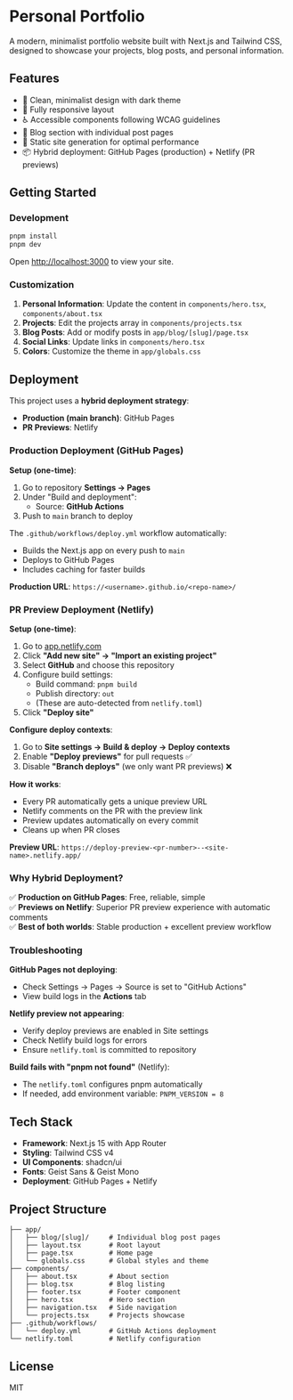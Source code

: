 # Personal Portfolio

A modern, minimalist portfolio website built with Next.js and Tailwind CSS, designed to showcase your projects, blog posts, and personal information.

## Features

- 🎨 Clean, minimalist design with dark theme
- 📱 Fully responsive layout
- ♿ Accessible components following WCAG guidelines
- 📝 Blog section with individual post pages
- 🚀 Static site generation for optimal performance
- 📦 Hybrid deployment: GitHub Pages (production) + Netlify (PR previews)

## Getting Started

### Development

```bash
pnpm install
pnpm dev
```

Open [http://localhost:3000](http://localhost:3000) to view your site.

### Customization

1. **Personal Information**: Update the content in `components/hero.tsx`, `components/about.tsx`
2. **Projects**: Edit the projects array in `components/projects.tsx`
3. **Blog Posts**: Add or modify posts in `app/blog/[slug]/page.tsx`
4. **Social Links**: Update links in `components/hero.tsx`
5. **Colors**: Customize the theme in `app/globals.css`

## Deployment

This project uses a **hybrid deployment strategy**:

- **Production (main branch)**: GitHub Pages
- **PR Previews**: Netlify

### Production Deployment (GitHub Pages)

**Setup (one-time)**:

1. Go to repository **Settings → Pages**
2. Under "Build and deployment":
   - Source: **GitHub Actions**
3. Push to `main` branch to deploy

The `.github/workflows/deploy.yml` workflow automatically:
- Builds the Next.js app on every push to `main`
- Deploys to GitHub Pages
- Includes caching for faster builds

**Production URL**: `https://<username>.github.io/<repo-name>/`

### PR Preview Deployment (Netlify)

**Setup (one-time)**:

1. Go to [app.netlify.com](https://app.netlify.com)
2. Click **"Add new site" → "Import an existing project"**
3. Select **GitHub** and choose this repository
4. Configure build settings:
   - Build command: `pnpm build`
   - Publish directory: `out`
   - (These are auto-detected from `netlify.toml`)
5. Click **"Deploy site"**

**Configure deploy contexts**:
1. Go to **Site settings → Build & deploy → Deploy contexts**
2. Enable **"Deploy previews"** for pull requests ✅
3. Disable **"Branch deploys"** (we only want PR previews) ❌

**How it works**:
- Every PR automatically gets a unique preview URL
- Netlify comments on the PR with the preview link
- Preview updates automatically on every commit
- Cleans up when PR closes

**Preview URL**: `https://deploy-preview-<pr-number>--<site-name>.netlify.app/`

### Why Hybrid Deployment?

✅ **Production on GitHub Pages**: Free, reliable, simple  
✅ **Previews on Netlify**: Superior PR preview experience with automatic comments  
✅ **Best of both worlds**: Stable production + excellent preview workflow

### Troubleshooting

**GitHub Pages not deploying**:
- Check Settings → Pages → Source is set to "GitHub Actions"
- View build logs in the **Actions** tab

**Netlify preview not appearing**:
- Verify deploy previews are enabled in Site settings
- Check Netlify build logs for errors
- Ensure `netlify.toml` is committed to repository

**Build fails with "pnpm not found"** (Netlify):
- The `netlify.toml` configures pnpm automatically
- If needed, add environment variable: `PNPM_VERSION = 8`

## Tech Stack

- **Framework**: Next.js 15 with App Router
- **Styling**: Tailwind CSS v4
- **UI Components**: shadcn/ui
- **Fonts**: Geist Sans & Geist Mono
- **Deployment**: GitHub Pages + Netlify

## Project Structure

```
├── app/
│   ├── blog/[slug]/     # Individual blog post pages
│   ├── layout.tsx       # Root layout
│   ├── page.tsx         # Home page
│   └── globals.css      # Global styles and theme
├── components/
│   ├── about.tsx        # About section
│   ├── blog.tsx         # Blog listing
│   ├── footer.tsx       # Footer component
│   ├── hero.tsx         # Hero section
│   ├── navigation.tsx   # Side navigation
│   └── projects.tsx     # Projects showcase
├── .github/workflows/
│   └── deploy.yml       # GitHub Actions deployment
└── netlify.toml         # Netlify configuration
```

## License

MIT
